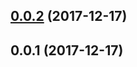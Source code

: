 <a name="0.0.2"></a>
## [0.0.2](https://github.com/ULIVZ/markdown-catalogue-parser/compare/v0.0.1...v0.0.2) (2017-12-17)



<a name="0.0.1"></a>
## 0.0.1 (2017-12-17)



